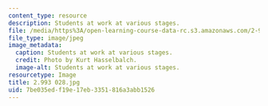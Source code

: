 ```yaml
---
content_type: resource
description: Students at work at various stages.
file: /media/https%3A/open-learning-course-data-rc.s3.amazonaws.com/2-993-special-topics-in-mechanical-engineering-the-art-and-science-of-boat-design-january-iap-2007/7be035edf19e17eb3351816a3abb1526_2993028.jpg
file_type: image/jpeg
image_metadata:
  caption: Students at work at various stages.
  credit: Photo by Kurt Hasselbalch.
  image-alt: Students at work at various stages.
resourcetype: Image
title: 2.993 028.jpg
uid: 7be035ed-f19e-17eb-3351-816a3abb1526
---
```

